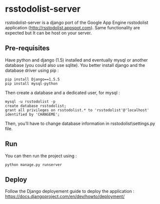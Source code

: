 rsstodolist-server
==================

rsstodolist-server is a django port of the Google App Engine rsstodolist application (http://rsstodolist.appspot.com).
Same functionality are expected but It can be host on your server.

Pre-requisites
--------------

Have python and django (1.5) installed and eventually mysql or another database (you could also use sqlite).
You better install django and the database driver using pip :

    pip install Django==1.5.5
    pip install mysql-python

Then create a database and a dedicated user, for mysql :

    mysql -u rsstodolist -p
    create database rsstodolist;
    grant all privileges on rsstodolist.* to 'rsstodolist'@'localhost' identified by 'CHANGEME';

Then, you’ll have to change database information in rsstodolist\settings.py file.


Run
----

You can then run the project using :

    python manage.py runserver
    
    
Deploy
------

Follow the Django deployement guide to deploy the application : https://docs.djangoproject.com/en/dev/howto/deployment/

